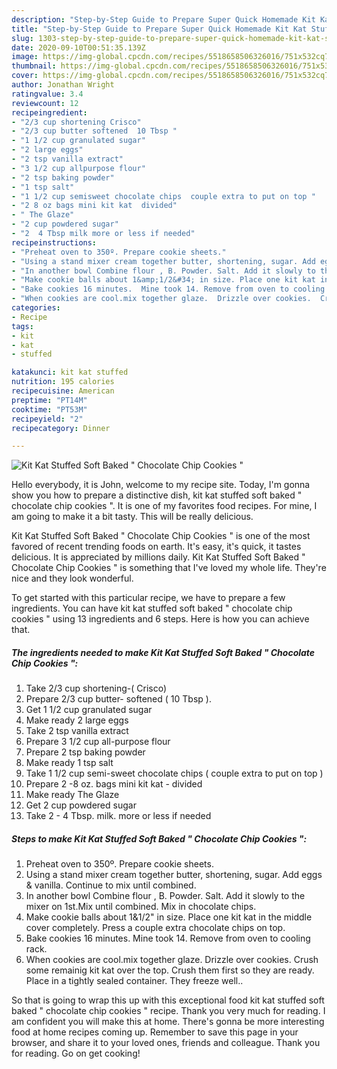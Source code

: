 ```yaml
---
description: "Step-by-Step Guide to Prepare Super Quick Homemade Kit Kat Stuffed Soft Baked &amp;#34; Chocolate Chip Cookies &amp;#34;"
title: "Step-by-Step Guide to Prepare Super Quick Homemade Kit Kat Stuffed Soft Baked &amp;#34; Chocolate Chip Cookies &amp;#34;"
slug: 1303-step-by-step-guide-to-prepare-super-quick-homemade-kit-kat-stuffed-soft-baked-and-34-chocolate-chip-cookies-and-34
date: 2020-09-10T00:51:35.139Z
image: https://img-global.cpcdn.com/recipes/5518658506326016/751x532cq70/kit-kat-stuffed-soft-baked-chocolate-chip-cookies-recipe-main-photo.jpg
thumbnail: https://img-global.cpcdn.com/recipes/5518658506326016/751x532cq70/kit-kat-stuffed-soft-baked-chocolate-chip-cookies-recipe-main-photo.jpg
cover: https://img-global.cpcdn.com/recipes/5518658506326016/751x532cq70/kit-kat-stuffed-soft-baked-chocolate-chip-cookies-recipe-main-photo.jpg
author: Jonathan Wright
ratingvalue: 3.4
reviewcount: 12
recipeingredient:
- "2/3 cup shortening Crisco"
- "2/3 cup butter softened  10 Tbsp "
- "1 1/2 cup granulated sugar"
- "2 large eggs"
- "2 tsp vanilla extract"
- "3 1/2 cup allpurpose flour"
- "2 tsp baking powder"
- "1 tsp salt"
- "1 1/2 cup semisweet chocolate chips  couple extra to put on top "
- "2 8 oz bags mini kit kat  divided"
- " The Glaze"
- "2 cup powdered sugar"
- "2  4 Tbsp milk more or less if needed"
recipeinstructions:
- "Preheat oven to 350º. Prepare cookie sheets."
- "Using a stand mixer cream together butter, shortening, sugar. Add eggs &amp; vanilla. Continue to mix until combined."
- "In another bowl Combine flour , B. Powder. Salt. Add it slowly to the mixer on 1st.Mix until combined.  Mix in chocolate chips."
- "Make cookie balls about 1&amp;1/2&#34; in size. Place one kit kat in the middle cover completely. Press a couple extra  chocolate  chips on top."
- "Bake cookies 16 minutes.  Mine took 14. Remove from oven to cooling rack."
- "When cookies are cool.mix together glaze.  Drizzle over cookies.  Crush some remainig kit kat over the top. Crush them first  so they are ready. Place in a tightly sealed container. They freeze well.."
categories:
- Recipe
tags:
- kit
- kat
- stuffed

katakunci: kit kat stuffed 
nutrition: 195 calories
recipecuisine: American
preptime: "PT14M"
cooktime: "PT53M"
recipeyield: "2"
recipecategory: Dinner

---
```



![Kit Kat Stuffed Soft Baked &#34; Chocolate Chip Cookies &#34;](https://img-global.cpcdn.com/recipes/5518658506326016/751x532cq70/kit-kat-stuffed-soft-baked-chocolate-chip-cookies-recipe-main-photo.jpg)

Hello everybody, it is John, welcome to my recipe site. Today, I'm gonna show you how to prepare a distinctive dish, kit kat stuffed soft baked &#34; chocolate chip cookies &#34;. It is one of my favorites food recipes. For mine, I am going to make it a bit tasty. This will be really delicious.



Kit Kat Stuffed Soft Baked &#34; Chocolate Chip Cookies &#34; is one of the most favored of recent trending foods on earth. It's easy, it's quick, it tastes delicious. It is appreciated by millions daily. Kit Kat Stuffed Soft Baked &#34; Chocolate Chip Cookies &#34; is something that I've loved my whole life. They're nice and they look wonderful.


To get started with this particular recipe, we have to prepare a few ingredients. You can have kit kat stuffed soft baked &#34; chocolate chip cookies &#34; using 13 ingredients and 6 steps. Here is how you can achieve that.

<!--inarticleads1-->

##### The ingredients needed to make Kit Kat Stuffed Soft Baked &#34; Chocolate Chip Cookies &#34;:

1. Take 2/3 cup shortening-( Crisco)
1. Prepare 2/3 cup butter- softened ( 10 Tbsp ).
1. Get 1 1/2 cup granulated sugar
1. Make ready 2 large eggs
1. Take 2 tsp vanilla extract
1. Prepare 3 1/2 cup all-purpose flour
1. Prepare 2 tsp baking powder
1. Make ready 1 tsp salt
1. Take 1 1/2 cup semi-sweet chocolate chips ( couple extra to put on top )
1. Prepare 2 -8 oz. bags mini kit kat - divided
1. Make ready  The Glaze
1. Get 2 cup powdered sugar
1. Take 2 - 4 Tbsp. milk. more or less if needed




<!--inarticleads2-->

##### Steps to make Kit Kat Stuffed Soft Baked &#34; Chocolate Chip Cookies &#34;:

1. Preheat oven to 350º. Prepare cookie sheets.
1. Using a stand mixer cream together butter, shortening, sugar. Add eggs &amp; vanilla. Continue to mix until combined.
1. In another bowl Combine flour , B. Powder. Salt. Add it slowly to the mixer on 1st.Mix until combined.  Mix in chocolate chips.
1. Make cookie balls about 1&amp;1/2&#34; in size. Place one kit kat in the middle cover completely. Press a couple extra  chocolate  chips on top.
1. Bake cookies 16 minutes.  Mine took 14. Remove from oven to cooling rack.
1. When cookies are cool.mix together glaze.  Drizzle over cookies.  Crush some remainig kit kat over the top. Crush them first  so they are ready. Place in a tightly sealed container. They freeze well..




So that is going to wrap this up with this exceptional food kit kat stuffed soft baked &#34; chocolate chip cookies &#34; recipe. Thank you very much for reading. I am confident you will make this at home. There's gonna be more interesting food at home recipes coming up. Remember to save this page in your browser, and share it to your loved ones, friends and colleague. Thank you for reading. Go on get cooking!
